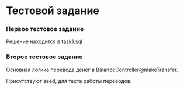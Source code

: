 # Тестовой задание

### Первое тестовое задание

Решение находится в [task1.sql](https://github.com/kritik94/test-task/task1.sql)

### Второе тестовое задание

Основная логика перевода денег в BalanceController@makeTransfer.

Присутствуют seed, для теста работы переводов.